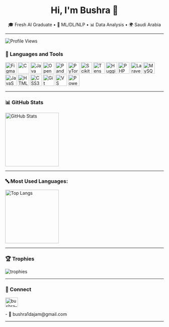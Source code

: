 <!-- Profile README for GitHub -->
<!-- Replace YOUR_GITHUB_USERNAME everywhere below -->

<h1 align="center">Hi, I'm Bushra 👋</h1>

<p align="center">
  🎓 Fresh AI Graduate • 🤖 ML/DL/NLP • 📊 Data Analysis • 🌍 Saudi Arabia
</p>

---
![Profile Views](https://komarev.com/ghpvc/?username=Buushra1dm&color=blue)

### 🧰 Languages and Tools
<p align="left">
  <!-- Design -->
  <img src="https://cdn.jsdelivr.net/gh/devicons/devicon/icons/figma/figma-original.svg" height="36" alt="Figma"/>
  
  <!-- Programming Languages -->
  <img src="https://cdn.jsdelivr.net/gh/devicons/devicon/icons/c/c-original.svg" height="36" alt="C"/>
  <img src="https://cdn.jsdelivr.net/gh/devicons/devicon/icons/java/java-original.svg" height="36" alt="Java"/>

  <!-- AI & Data -->
  <img src="https://cdn.jsdelivr.net/gh/devicons/devicon/icons/opencv/opencv-original.svg" height="36" alt="OpenCV"/>
  <img src="https://cdn.jsdelivr.net/gh/devicons/devicon/icons/pandas/pandas-original.svg" height="36" alt="Pandas"/>
  <img src="https://cdn.jsdelivr.net/gh/devicons/devicon/icons/pytorch/pytorch-original.svg" height="36" alt="PyTorch"/>
  <img src="https://upload.wikimedia.org/wikipedia/commons/0/05/Scikit_learn_logo_small.svg" height="36" alt="Scikit-learn"/>
  <img src="https://cdn.jsdelivr.net/gh/devicons/devicon/icons/tensorflow/tensorflow-original.svg" height="36" alt="TensorFlow"/>
  <img src="https://huggingface.co/front/assets/huggingface_logo-noborder.svg" height="36" alt="Hugging Face Transformers"/>
  
  <!-- Web -->
  <img src="https://cdn.jsdelivr.net/gh/devicons/devicon/icons/php/php-original.svg" height="36" alt="PHP"/>
  <img src="https://cdn.jsdelivr.net/gh/devicons/devicon/icons/laravel/laravel-plain.svg" height="36" alt="Laravel"/>
  <img src="https://cdn.jsdelivr.net/gh/devicons/devicon/icons/mysql/mysql-original.svg" height="36" alt="MySQL"/>
  <img src="https://cdn.jsdelivr.net/gh/devicons/devicon/icons/javascript/javascript-original.svg" height="36" alt="JavaScript"/>
  <img src="https://cdn.jsdelivr.net/gh/devicons/devicon/icons/html5/html5-original.svg" height="36" alt="HTML5"/>
  <img src="https://cdn.jsdelivr.net/gh/devicons/devicon/icons/css3/css3-original.svg" height="36" alt="CSS3"/>
  
  <!-- Tools -->
  <img src="https://cdn.jsdelivr.net/gh/devicons/devicon/icons/git/git-original.svg" height="36" alt="Git"/>
  <img src="https://cdn.jsdelivr.net/gh/devicons/devicon/icons/vscode/vscode-original.svg" height="36" alt="VS Code"/>
  <img src="https://cdn.jsdelivr.net/gh/devicons/devicon/icons/powerbi/powerbi-original.svg" height="36" alt="Power BI"/>
</p>


---

### 📊 GitHub Stats
<div align="left">

<!-- Main stats -->
<img src="https://github-readme-stats.vercel.app/api?username=Buushra1dm&show_icons=true&theme=tokyonight&hide_border=true&ring_color=8a2be2&title_color=bf91f3&icon_color=bf91f3" height="170" alt="GitHub Stats"/>

</div>

---

### 🔤 Most Used Languages:
<img src="https://github-readme-stats.vercel.app/api/top-langs/?username=Buushra1dm&layout=compact&theme=tokyonight&hide_border=true" height="170" alt="Top Langs"/>

---

### 🏆 Trophies 
<img src="https://github-profile-trophy.vercel.app/?username=Buushra1dm&theme=onedark&no-frame=true&row=1&column=6" alt="trophies"/>

---

### 🤝 Connect
<p align="left">
<a href="https://linkedin.com/in/bushra-dajam" target="blank"><img align="center" src="https://raw.githubusercontent.com/rahuldkjain/github-profile-readme-generator/master/src/images/icons/Social/linked-in-alt.svg" alt="bushra-dajam" height="30" width="40" /></a>
</p>
- 📧 bushra1dajam@gmail.com

---
